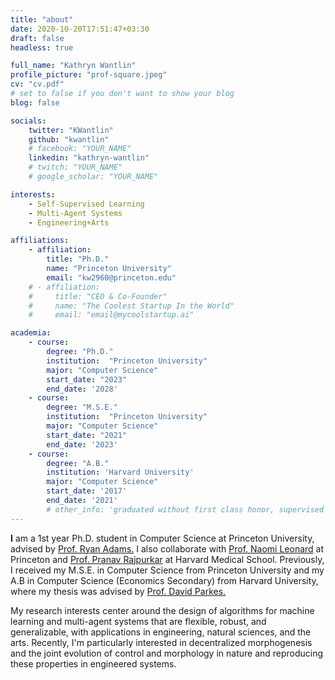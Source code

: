 ```yaml
---
title: "about"
date: 2020-10-20T17:51:47+03:30
draft: false
headless: true

full_name: "Kathryn Wantlin"
profile_picture: "prof-square.jpeg"
cv: "cv.pdf"
# set to false if you don't want to show your blog
blog: false

socials:
    twitter: "KWantlin"
    github: "kwantlin"
    # facebook: "YOUR_NAME"
    linkedin: "kathryn-wantlin"
    # twitch: "YOUR_NAME"
    # google_scholar: "YOUR_NAME"

interests:
    - Self-Supervised Learning
    - Multi-Agent Systems
    - Engineering+Arts

affiliations:
    - affiliation:
        title: "Ph.D."
        name: "Princeton University"
        email: "kw2960@princeton.edu"
    # - affiliation:
    #     title: "CEO & Co-Founder"
    #     name: "The Coolest Startup In the World"
    #     email: "email@mycoolstartup.ai"

academia:
    - course:
        degree: "Ph.D."
        institution:  "Princeton University"
        major: "Computer Science"
        start_date: "2023"
        end_date: '2028'
    - course:
        degree: "M.S.E."
        institution:  "Princeton University"
        major: "Computer Science"
        start_date: "2021"
        end_date: '2023'
    - course:
        degree: "A.B."
        institution: 'Harvard University'
        major: "Computer Science"
        start_date: '2017'
        end_date: '2021'
        # other_info: 'graduated without first class honor, supervised by Prof. Very Cool!'
---
```


**I** am a 1st year Ph.D. student in Computer Science at Princeton University, advised by [Prof. Ryan Adams.][1] I also collaborate with [Prof. Naomi Leonard][2] at Princeton and [Prof. Pranav Rajpurkar][3] at Harvard Medical School. Previously, I received my M.S.E. in Computer Science from Princeton University and my A.B in Computer Science (Economics Secondary) from Harvard University, where my thesis was advised by [Prof. David Parkes.][4]

My research interests center around the design of algorithms for machine learning and multi-agent systems that are flexible, robust, and generalizable, with applications in engineering, natural sciences, and the arts. Recently, I'm particularly interested in decentralized morphogenesis and the joint evolution of control and morphology in nature and reproducing these properties in engineered systems.

[1]: https://www.cs.princeton.edu/~rpa/
[2]: https://naomi.princeton.edu/
[3]: https://www.rajpurkarlab.hms.harvard.edu/
[4]: https://parkes.seas.harvard.edu/